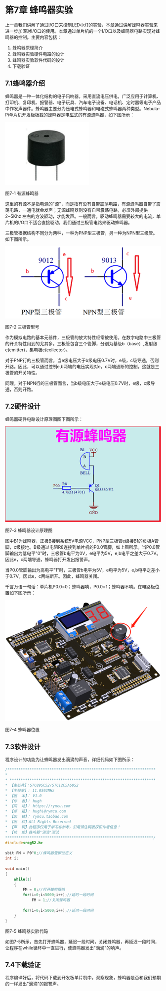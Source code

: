 #  第7章 蜂鸣器实验

上一章我们讲解了通过I/O口来控制LED小灯的实验，本章通过讲解蜂鸣器实验来进一步加深对I/O口的使用。本章通过单片机的一个I/O口以及蜂鸣器电路实现对蜂鸣器的控制。主要内容包括：

1. 蜂鸣器原理简介  
1. 蜂鸣器实验硬件电路的设计  
2. 蜂鸣器实验软件代码的设计  
3. 下载验证  

## 7.1蜂鸣器介绍

蜂鸣器是一种一体化结构的电子讯响器，采用直流电压供电，广泛应用于计算机、打印机、复印机、报警器、电子玩具、汽车电子设备、电话机、定时器等电子产品中作发声器件。蜂鸣器主要分为压电式蜂鸣器和电磁式蜂鸣器两种类型。Nebula-Pi单片机开发板板载的蜂鸣器是电磁式的有源蜂鸣器，如下图所示：

![](../media/image84.png)  

图7-1 有源蜂鸣器

这里的有源不是指电源的"源"，而是指有没有自带震荡电路，有源蜂鸣器自带了震荡电路，一通电就会发声；无源蜂鸣器则没有自带震荡电路，必须外部提供 2~5Khz 左右的方波驱动，才能发声。一般而言，驱动蜂鸣器需要较大的电流，单片机的I/O口不适合直接驱动，我们通过三极管电路来驱动蜂鸣器。

三极管根据结构不同分为两种，一种为PNP型三极管，另一种为NPN型三级管。如下图所示。

![](../media/image85.png)  

图7-2 三极管型号

作为模拟电路的基本元器件，三极管的放大特性经常被使用。在数字电路中三极管的开关特性用到的尤其多。三极管包含三个管脚，分别为基级b（base）,发射级e(emitter)，集电极c(collector)。

对于PNP行的三极管而言，当e级电压大于b级电压0.7V时，e级，c级导通，否则开路。因此，可以通过控制e,b两端的电压实现对e，c两端通断的控制，这就是三极管的开关特性。

同理，对于NPN行的三极管而言，当b级电压大于e级电压0.7V时，e级，c级导通，否则开路。

## 7.2硬件设计

蜂鸣器硬件电路设计原理图图下图所示：

![](../media/image86.png)  

图7-3 蜂鸣器设计原理图

图中B1为蜂鸣器，正极B接到系统5V电源VCC，PNP型三极管e级接B1的负极A管脚，c级接地。B级通过电阻R8连接到单片机的P0.0管脚，如上图所示。当P0.0管脚输出为低电平"0"时，三极管b电平为0V，e电平为5V，e,b电平之差大于0.7V。因此e，c两端导通，蜂鸣器打开发出报警声。

当P0.0管脚输出为高电平"1"时，三极管b电平为5V，e电平为5V，e,b电平之差小于0.7V，因此e，c两端断开。因此，蜂鸣器关闭。

千言万语一句话：单片机P0.0=0；蜂鸣器响，P0.0=1；蜂鸣器不响。在电路板位置如下图所示：

![](../media/image87.png)  

图7-4 蜂鸣器位置

## 7.3软件设计

程序设计的功能为让蜂鸣器发出滴滴的声音，详细代码如下图所示：
```c
/*******************************************************************
*
* ******************************************************************
* 【主芯片】：STC89SC52/STC12C5A60S2
* 【主频率】: 11.0592MHz
* 【版  本】： V1.0
* 【作  者】： hugh
* 【网  站】： https://rymcu.com
* 【邮  箱】： hugh\@rymcu.com
* 【店  铺】： rymcu.taobao.com
* 【版  权】All Rights Reserved
* 【声  明】此程序仅用于学习与参考，引用请注明版权和作者信息！
* 【功  能】蜂鸣器"滴滴"测试
*******************************************************************/
#include<reg52.h>  

sbit FM = P0^0;//蜂鸣器管脚位定义
int i;

void main()
{
    while(1)
    {
        FM = 0;//打开蜂鸣器响
        for(i=0;i<5000;i++);//延时一段时间
            FM = 1;//关闭蜂鸣器

        for(i=0;i<5000;i++);//延时一段时间
    }
}
```  
图7-5 蜂鸣器实验代码

如图7-5所示，首先打开蜂鸣器，延迟一段时间，关闭蜂鸣器，再延迟一段时间，让程序在while循环中一直进行，使蜂鸣器发出"滴滴"的响声。

## 7.4下载验证

程序编译好后，将代码下载到开发板单片机中，观察现象，蜂鸣器是否和我们预期的一样发出"滴滴"的报警声。
